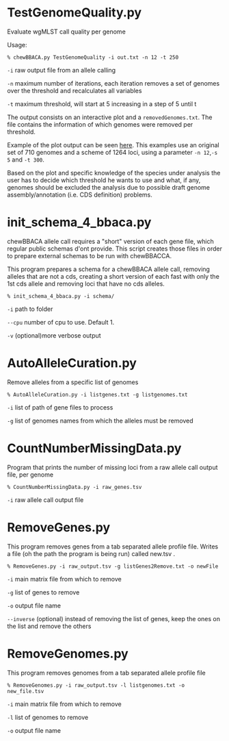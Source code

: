 # TestGenomeQuality.py

Evaluate wgMLST call quality per genome

Usage:

	% chewBBACA.py TestGenomeQuality -i out.txt -n 12 -t 250
	
`-i` raw output file from an allele calling

`-n` maximum number of iterations, each iteration removes a set of genomes over the threshold and recalculates all variables

`-t` maximum threshold, will start at 5 increasing in a step of 5 until t

The output consists on an interactive plot and a `removedGenomes.txt`. The file contains the information of which genomes were removed per threshold.

Example of the plot output can be seen [here](http://im.fm.ul.pt/chewBBACA/GenomeQual/GenomeQualityPlot_all_genomes.html). This examples use an 
original set of 710 genomes and a scheme of 1264 loci, using a parameter `-n 12`,`-s 5` and `-t 300`.

Based on the plot and specific knowledge of the species under analysis the user has to decide which threshold he wants to use and what, if any, genomes should be excluded the analysis due to possible draft genome assembly/annotation (i.e. CDS definition) problems.

# init_schema_4_bbaca.py

chewBBACA allele call requires a "short" version of each gene file, which regular public schemas d'ont provide. This script creates those files in order to prepare external schemas to be run with chewBBACCA.

This program prepares a schema for a chewBBACA allele call, removing alleles that are not a cds, creating a short version of each fast with only the 1st cds allele and removing loci that have no cds alleles.

	% init_schema_4_bbaca.py -i schema/
	
`-i` path to folder

`--cpu` number of cpu to use. Default 1.

`-v` (optional)more verbose output

# AutoAlleleCuration.py

Remove alleles from a specific list of genomes

	% AutoAlleleCuration.py -i listgenes.txt -g listgenomes.txt
	
`-i` list of path of gene files to process

`-g` list of genomes names from which the alleles must be removed


# CountNumberMissingData.py

Program that prints the number of missing loci from a raw allele call output file, per genome

	% CountNumberMissingData.py -i raw_genes.tsv
	
`-i` raw allele call output file


# RemoveGenes.py

This program removes genes from a tab separated allele profile file. Writes a file (oh the path the program is being run) called new.tsv .

	% RemoveGenes.py -i raw_output.tsv -g listGenes2Remove.txt -o newFile
	
`-i` main matrix file from which to remove

`-g` list of genes to remove

`-o` output file name

`--inverse` (optional) instead of removing the list of genes, keep the ones on the list and remove the others

# RemoveGenomes.py

This program removes genomes from a tab separated allele profile file

	% RemoveGenomes.py -i raw_output.tsv -l listgenomes.txt -o new_file.tsv
	
`-i` main matrix file from which to remove

`-l` list of genomes to remove

`-o` output file name

